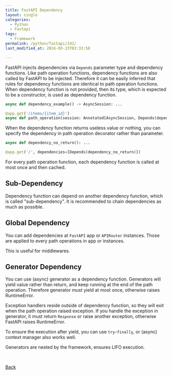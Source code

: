 ```yaml
---
title: FastAPI Dependency
layout: single
categories:
  - Python
  - Fastapi
tags:
  - Framework
permalink: /python/fastapi/142/
last_modified_at: 2024-03-23T03:33:58

---
```


FastAPI injects dependencies via `Depends` parameter type and dependency functions.
Like path operation functions, dependency functions are also called by FastAPI to be injected.
Therefore it can be easily inferred that rules for dependency functions are identical to path operation functions.
When dependency function is not provided, then its type, which is expected to be a constructor, is used as dependency function.

```py
async def dependency_example() -> AsyncSession: ...

@app.get('/items/{item_id}')
async def path_operation(session: Annotated[AsyncSession, Depends(dependency_example)], item_id: int): ...
```

When the dependency function returns useless value or nothing,
you can specify the dependency in path operation decorator rather than parameter.

```py
async def dependency_no_return(): ...

@app.get('/', dependencies=[Depends(dependency_no_return)])
```

For every path operation function, each dependency function is called at most once and then cached.

## Sub-Dependency

Dependency function can depend on another dependency function, which is called "sub-dependency".
It is recommended to chain dependencies as much as possible.

## Global Dependency

You can add dependencies at `FastAPI` app or `APIRouter` instances.
Those are applied to every path operations in app or instances.

This is useful for middlewares.

## Generator Dependency

You can use (async) generator as a dependency function.
Generators will yield value rather than return, and keep running at the end of the path operation.
Therefore generator must yield at most once, otherwise raises RuntimeError.

Exception handlers reside outside of dependency function,
so they will exit when the path operation raised exception.
If you handle the exception in generator, it must return `Response` or raise another exception,
otherwise FastAPI raises RuntimeError.

To ensure the execution after yield, you can use `try~finally`,
or (async) context manager also works well.

Generators are nested by the framework, ensures LIFO execution.

<br>

[Back](/python/fastapi/)